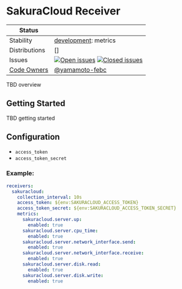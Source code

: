 # SakuraCloud Receiver

<!-- status autogenerated section -->
| Status        |           |
| ------------- |-----------|
| Stability     | [development]: metrics   |
| Distributions | [] |
| Issues        | [![Open issues](https://img.shields.io/github/issues-search/open-telemetry/opentelemetry-collector-contrib?query=is%3Aissue%20is%3Aopen%20label%3Areceiver%2Fsakuracloud%20&label=open&color=orange&logo=opentelemetry)](https://github.com/open-telemetry/opentelemetry-collector-contrib/issues?q=is%3Aopen+is%3Aissue+label%3Areceiver%2Fsakuracloud) [![Closed issues](https://img.shields.io/github/issues-search/open-telemetry/opentelemetry-collector-contrib?query=is%3Aissue%20is%3Aclosed%20label%3Areceiver%2Fsakuracloud%20&label=closed&color=blue&logo=opentelemetry)](https://github.com/open-telemetry/opentelemetry-collector-contrib/issues?q=is%3Aclosed+is%3Aissue+label%3Areceiver%2Fsakuracloud) |
| [Code Owners](https://github.com/open-telemetry/opentelemetry-collector-contrib/blob/main/CONTRIBUTING.md#becoming-a-code-owner)    | [@yamamoto-febc](https://www.github.com/yamamoto-febc) |

[development]: https://github.com/open-telemetry/opentelemetry-collector/blob/main/docs/component-stability.md#development
<!-- end autogenerated section -->

TBD overview

## Getting Started

TBD getting started

## Configuration

- `access_token`
- `access_token_secret`

### Example:

```yaml
receivers:
  sakuracloud:
    collection_interval: 10s
    access_token: ${env:SAKURACLOUD_ACCESS_TOKEN}
    access_token_secret: ${env:SAKURACLOUD_ACCESS_TOKEN_SECRET}
    metrics:
      sakuracloud.server.up:
        enabled: true
      sakuracloud.server.cpu_time:
        enabled: true
      sakuracloud.server.network_interface.send:
        enabled: true
      sakuracloud.server.network_interface.receive:
        enabled: true
      sakuracloud.server.disk.read:
        enabled: true
      sakuracloud.server.disk.write:
        enabled: true
```
